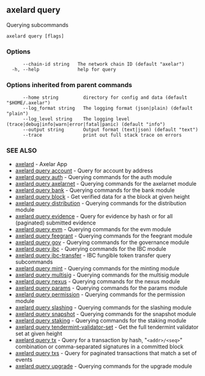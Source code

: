 ## axelard query

Querying subcommands

```
axelard query [flags]
```

### Options

```
      --chain-id string   The network chain ID (default "axelar")
  -h, --help              help for query
```

### Options inherited from parent commands

```
      --home string         directory for config and data (default "$HOME/.axelar")
      --log_format string   The logging format (json|plain) (default "plain")
      --log_level string    The logging level (trace|debug|info|warn|error|fatal|panic) (default "info")
      --output string       Output format (text|json) (default "text")
      --trace               print out full stack trace on errors
```

### SEE ALSO

- [axelard](/cli-docs/v0_31_0/axelard) - Axelar App
- [axelard query account](/cli-docs/v0_31_0/axelard_query_account) - Query for account by address
- [axelard query auth](/cli-docs/v0_31_0/axelard_query_auth) - Querying commands for the auth module
- [axelard query axelarnet](/cli-docs/v0_31_0/axelard_query_axelarnet) - Querying commands for the axelarnet module
- [axelard query bank](/cli-docs/v0_31_0/axelard_query_bank) - Querying commands for the bank module
- [axelard query block](/cli-docs/v0_31_0/axelard_query_block) - Get verified data for a the block at given height
- [axelard query distribution](/cli-docs/v0_31_0/axelard_query_distribution) - Querying commands for the distribution module
- [axelard query evidence](/cli-docs/v0_31_0/axelard_query_evidence) - Query for evidence by hash or for all (paginated) submitted evidence
- [axelard query evm](/cli-docs/v0_31_0/axelard_query_evm) - Querying commands for the evm module
- [axelard query feegrant](/cli-docs/v0_31_0/axelard_query_feegrant) - Querying commands for the feegrant module
- [axelard query gov](/cli-docs/v0_31_0/axelard_query_gov) - Querying commands for the governance module
- [axelard query ibc](/cli-docs/v0_31_0/axelard_query_ibc) - Querying commands for the IBC module
- [axelard query ibc-transfer](/cli-docs/v0_31_0/axelard_query_ibc-transfer) - IBC fungible token transfer query subcommands
- [axelard query mint](/cli-docs/v0_31_0/axelard_query_mint) - Querying commands for the minting module
- [axelard query multisig](/cli-docs/v0_31_0/axelard_query_multisig) - Querying commands for the multisig module
- [axelard query nexus](/cli-docs/v0_31_0/axelard_query_nexus) - Querying commands for the nexus module
- [axelard query params](/cli-docs/v0_31_0/axelard_query_params) - Querying commands for the params module
- [axelard query permission](/cli-docs/v0_31_0/axelard_query_permission) - Querying commands for the permission module
- [axelard query slashing](/cli-docs/v0_31_0/axelard_query_slashing) - Querying commands for the slashing module
- [axelard query snapshot](/cli-docs/v0_31_0/axelard_query_snapshot) - Querying commands for the snapshot module
- [axelard query staking](/cli-docs/v0_31_0/axelard_query_staking) - Querying commands for the staking module
- [axelard query tendermint-validator-set](/cli-docs/v0_31_0/axelard_query_tendermint-validator-set) - Get the full tendermint validator set at given height
- [axelard query tx](/cli-docs/v0_31_0/axelard_query_tx) - Query for a transaction by hash, "`<addr>/<seq>`" combination or comma-separated signatures in a committed block
- [axelard query txs](/cli-docs/v0_31_0/axelard_query_txs) - Query for paginated transactions that match a set of events
- [axelard query upgrade](/cli-docs/v0_31_0/axelard_query_upgrade) - Querying commands for the upgrade module
